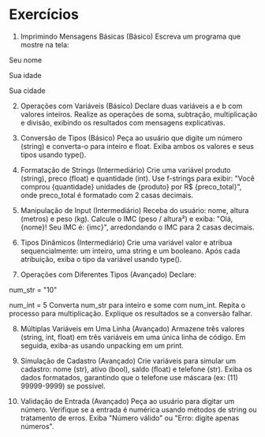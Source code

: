 # Exercícios

1. Imprimindo Mensagens Básicas (Básico)
Escreva um programa que mostre na tela:

Seu nome

Sua idade

Sua cidade

2. Operações com Variáveis (Básico)
Declare duas variáveis a e b com valores inteiros. Realize as operações de soma, subtração, multiplicação e divisão, exibindo os resultados com mensagens explicativas.

3. Conversão de Tipos (Básico)
Peça ao usuário que digite um número (string) e converta-o para inteiro e float. Exiba ambos os valores e seus tipos usando type().

4. Formatação de Strings (Intermediário)
Crie uma variável produto (string), preco (float) e quantidade (int). Use f-strings para exibir: "Você comprou {quantidade} unidades de {produto} por R$ {preco_total}", onde preco_total é formatado com 2 casas decimais.

5. Manipulação de Input (Intermediário)
Receba do usuário: nome, altura (metros) e peso (kg). Calcule o IMC (peso / altura²) e exiba: "Olá, {nome}! Seu IMC é: {imc}", arredondando o IMC para 2 casas decimais.

6. Tipos Dinâmicos (Intermediário)
Crie uma variável valor e atribua sequencialmente: um inteiro, uma string e um booleano. Após cada atribuição, exiba o tipo da variável usando type().

7. Operações com Diferentes Tipos (Avançado)
Declare:

num_str = "10"

num_int = 5
Converta num_str para inteiro e some com num_int. Repita o processo para multiplicação. Explique os resultados se a conversão falhar.

8. Múltiplas Variáveis em Uma Linha (Avançado)
Armazene três valores (string, int, float) em três variáveis em uma única linha de código. Em seguida, exiba-as usando unpacking em um print.

9. Simulação de Cadastro (Avançado)
Crie variáveis para simular um cadastro: nome (str), ativo (bool), saldo (float) e telefone (str). Exiba os dados formatados, garantindo que o telefone use máscara (ex: (11) 99999-9999) se possível.

10. Validação de Entrada (Avançado)
Peça ao usuário para digitar um número. Verifique se a entrada é numérica usando métodos de string ou tratamento de erros. Exiba "Número válido" ou "Erro: digite apenas números".


